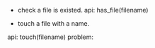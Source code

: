 

- check a file is existed.
api: has_file(filename)


- touch a file with a name.

api: touch(filename)
problem: 

